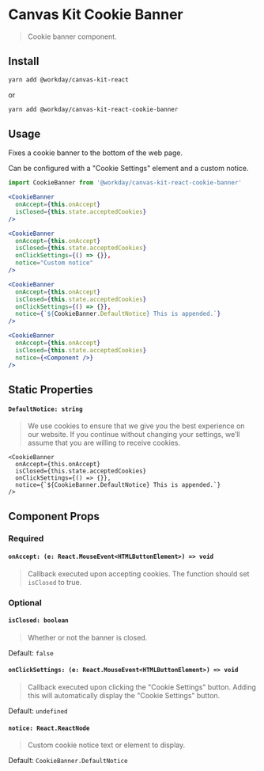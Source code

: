 # Canvas Kit Cookie Banner

> Cookie banner component.

## Install

```sh
yarn add @workday/canvas-kit-react
```

or

```sh
yarn add @workday/canvas-kit-react-cookie-banner
```

## Usage

Fixes a cookie banner to the bottom of the web page.

Can be configured with a "Cookie Settings" element and a custom notice.

```jsx
import CookieBanner from '@workday/canvas-kit-react-cookie-banner'

<CookieBanner
  onAccept={this.onAccept}
  isClosed={this.state.acceptedCookies}
/>

<CookieBanner
  onAccept={this.onAccept}
  isClosed={this.state.acceptedCookies}
  onClickSettings={() => {}},
  notice="Custom notice"
/>

<CookieBanner
  onAccept={this.onAccept}
  isClosed={this.state.acceptedCookies}
  onClickSettings={() => {}},
  notice={`${CookieBanner.DefaultNotice} This is appended.`}
/>

<CookieBanner
  onAccept={this.onAccept}
  isClosed={this.state.acceptedCookies}
  notice={<Component />}
/>
```

## Static Properties

#### `DefaultNotice: string`

> We use cookies to ensure that we give you the best experience on our website. If you continue
> without changing your settings, we’ll assume that you are willing to receive cookies.

```tsx
<CookieBanner
  onAccept={this.onAccept}
  isClosed={this.state.acceptedCookies}
  onClickSettings={() => {}},
  notice={`${CookieBanner.DefaultNotice} This is appended.`}
/>
```

## Component Props

### Required

#### `onAccept: (e: React.MouseEvent<HTMLButtonElement>) => void`

> Callback executed upon accepting cookies. The function should set `isClosed` to true.

### Optional

#### `isClosed: boolean`

> Whether or not the banner is closed.

Default: `false`

#### `onClickSettings: (e: React.MouseEvent<HTMLButtonElement>) => void`

> Callback executed upon clicking the "Cookie Settings" button. Adding this will automatically
> display the "Cookie Settings" button.

Default: `undefined`

#### `notice: React.ReactNode`

> Custom cookie notice text or element to display.

Default: `CookieBanner.DefaultNotice`
